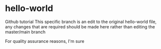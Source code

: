 # hello-world
Github tutorial
This specific branch is an edit to the original hello-world file, any changes that are required should be made here rather than editing the master/main branch

For quality assurance reasons, I'm sure

